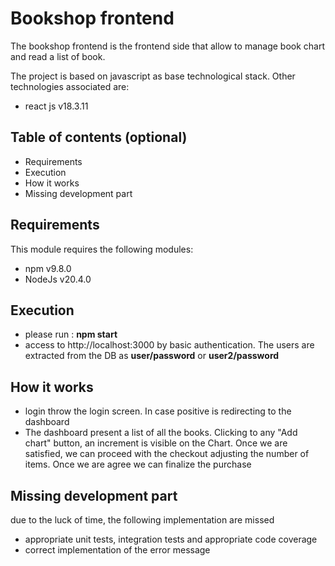 # Bookshop frontend

The bookshop frontend is the frontend side that allow to manage book chart and read a list of book.

The project is based on javascript as base technological stack. Other technologies associated are:
- react js v18.3.11


## Table of contents (optional)

- Requirements
- Execution
- How it works
- Missing development part


## Requirements

This module requires the following modules:

- npm v9.8.0
- NodeJs v20.4.0


## Execution

- please run : **npm start**
- access to http://localhost:3000 by basic authentication. The users are extracted from the DB as **user/password** or **user2/password** 

## How it works

- login throw the login screen. In case positive is redirecting to the dashboard 
- The dashboard present a list of all the books. Clicking to any "Add chart" button, an increment is visible on the Chart. Once we are satisfied, we can proceed with the checkout adjusting the number of items. Once we are agree we can finalize the purchase 

## Missing development part

due to the luck of time, the following implementation are missed 
- appropriate unit tests, integration tests and appropriate code coverage
- correct implementation of the error message
